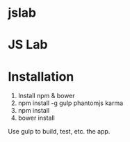 # jslab
JS Lab
========

Installation
========
1. Install npm & bower
1. npm install -g gulp phantomjs karma
1. npm install
1. bower install

Use gulp to build, test, etc. the app.
